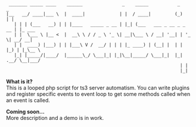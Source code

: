 ```
 _______ _____ ____    ______               _    _____           _       _       
|__   __/ ____|___ \  |  ____|             | |  / ____|         (_)     | |      
   | | | (___   __) | | |____   _____ _ __ | |_| (___   ___ _ __ _ _ __ | |_ ___ 
   | |  \___ \ |__ <  |  __\ \ / / _ \ '_ \| __|\___ \ / __| '__| | '_ \| __/ __|
   | |  ____) |___) | | |___\ V /  __/ | | | |_ ____) | (__| |  | | |_) | |_\__ \
   |_| |_____/|____/  |______\_/ \___|_| |_|\__|_____/ \___|_|  |_| .__/ \__|___/
                                                                  | |            
                                                                  |_|
```
<b>What is it?</b><br />
This is a looped php script for ts3 server automatism.
You can write plugins and register specific events to event loop to get some methods called when an event is called.

<b>Coming soon...</b><br />
More description and a demo is in work.
